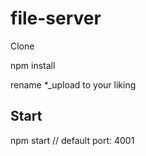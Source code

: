 # file-server

Clone

npm install

rename \*\_upload to your liking

## Start

npm start // default port: 4001
